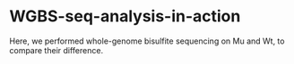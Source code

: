 # WGBS-seq-analysis-in-action

Here, we performed whole-genome bisulfite sequencing on Mu and Wt, to compare their difference.
